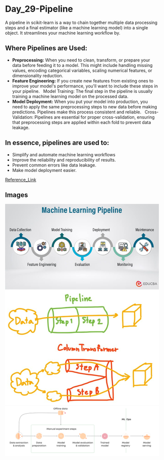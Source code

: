 # Day_29-Pipeline
A pipeline in scikit-learn is a way to chain together multiple data processing steps and a final estimator (like a machine learning model) into a single object.  It streamlines your machine learning workflow by.

## Where Pipelines are Used:
- **Preprocessing:** When you need to clean, transform, or prepare your data before feeding it to a model. This might include handling missing values, encoding categorical variables, scaling numerical features, or dimensionality reduction.   
- **Feature Engineering:** If you create new features from existing ones to improve your model's performance, you'll want to include these steps in your pipeline.   
Model Training: The final step in the pipeline is usually training a machine learning model on the processed data.
- **Model Deployment:** When you put your model into production, you need to apply the same preprocessing steps to new data before making predictions. Pipelines make this process consistent and reliable.   
Cross-Validation: Pipelines are essential for proper cross-validation, ensuring that preprocessing steps are applied within each fold to prevent data leakage.

## In essence, pipelines are used to:
+ Simplify and automate machine learning workflows
+ Improve the reliability and reproducibility of results.
+ Prevent common errors like data leakage.   
+ Make model deployment easier.

[Reference_Link](https://github.com/campusx-official/100-days-of-machine-learning/tree/main/day29-sklearn-pipelines)

## Images
![Image1](assets/1.jpg)
![Image2](assets/2.png)
![Image3](assets/3.png)

   
